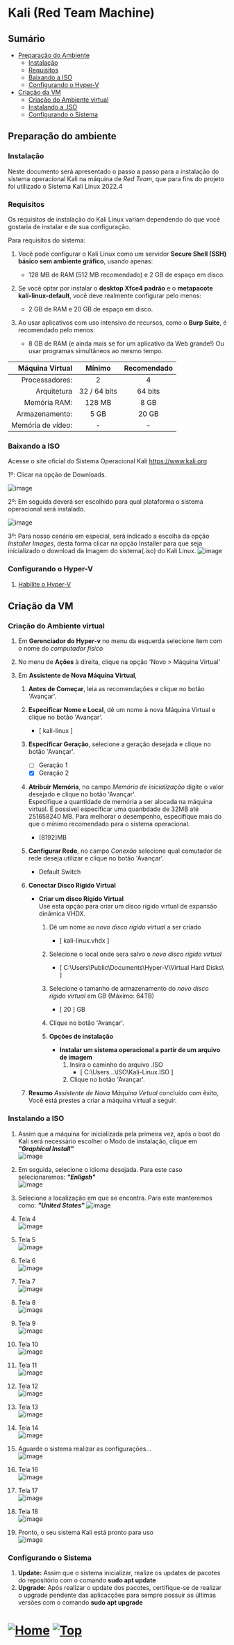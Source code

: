 #  Kali (Red Team Machine)

## Sumário

- [Preparação do Ambiente](#preparação-do-ambiente)
  - [Instalação](#instalação)
  - [Requisitos](#requisitos)
  - [Baixando a ISO](#baixando-a-iso)
  - [Configurando o Hyper-V](#configurando-o-hyper-v)
- [Criação da VM](#criação-da-vm)
  - [Criação do Ambiente virtual](#criação-do-ambiente-virtual)
  - [Instalando a .ISO](#instalando-a-iso)
  - [Configurando o Sistema](#configurando-o-sistema)


## Preparação do ambiente

### Instalação
Neste documento será apresentado o passo a passo para a instalação do sistema operacional Kali na máquina de _Red Team_, que para fins do projeto foi utilizado o Sistema Kali Linux 2022.4

### Requisitos

Os requisitos de instalação do Kali Linux variam dependendo do que você gostaria de instalar e de sua configuração.

Para requisitos do sistema:

1. Você pode configurar o Kali Linux como um servidor **Secure Shell (SSH) básico sem ambiente gráfico**, usando apenas:

   - 128 MB de RAM (512 MB recomendado) e 2 GB de espaço em disco.

1. Se você optar por instalar o **desktop Xfce4 padrão** e o **metapacote kali-linux-default**, você deve realmente configurar pelo menos:

   - 2 GB de RAM e 20 GB de espaço em disco.

1. Ao usar aplicativos com uso intensivo de recursos, como o **Burp Suite**, é recomendado pelo menos:

   - 8 GB de RAM (e ainda mais se for um aplicativo da Web grande!) Ou usar programas simultâneos ao mesmo tempo.

|   Máquina Virtual | Mínimo       | Recomendado |
| ----------------: | :-----:      | :---------: |
|    Processadores: |    2         |      4      |
|       Arquitetura | 32 / 64 bits |   64 bits   |
|      Memória RAM: |  128 MB      |    8 GB     |
|    Armazenamento: |  5 GB        |    20 GB    |
| Memória de vídeo: |  -           |    -        |


### Baixando a ISO

Acesse o site oficial do Sistema Operacional Kali https://www.kali.org

1º: Clicar na opção de Downloads.

![image](https://user-images.githubusercontent.com/105310922/206779801-24c2b0f4-7518-4d6b-8370-656371c23a07.png)

2º: Em seguida deverá ser escolhido para qual plataforma o sistema operacional será instalado.

![image](https://user-images.githubusercontent.com/105310922/206780020-dbee31c8-dddf-4048-93c8-acc7da9ef96d.png)

3º: Para nosso cenário em especial, será indicado a escolha da opção _Installer Images_, desta forma clicar na opção Installer para que seja inicializado o download da Imagem do sistema(.iso) do Kali Linux.
![image](https://user-images.githubusercontent.com/105310922/206780592-85e98dbf-f5be-4b83-9eec-95d060713d6f.png)

### Configurando o Hyper-V

1. [Habilite o Hyper-V](../Hyper-V/hyper-v.md)

## Criação da VM

### Criação do Ambiente virtual

1. Em **Gerenciador do Hyper-v** no menu da esquerda selecione item com o nome do _computador físico_
1. No menu de **Ações** à direita, clique na opção 'Novo > Máquina Virtual'
1. Em **Assistente de Nova Máquina Virtual**,

   1. **Antes de Começar**, leia as recomendações e clique no botão 'Avançar'.
   1. **Especificar Nome e Local**, dê um nome à nova Máquina Virtual e clique no botão 'Avançar'.
      - [ kali-linux ]
   1. **Especificar Geração**, selecione a geração desejada e clique no botão 'Avançar'.

      - [ ] Geração 1
      - [x] Geração 2

   1. **Atribuir Memória**, no campo _Memória de inicialização_ digite o valor desejado e clique no botão 'Avançar'.  
      Especifique a quantidade de memória a ser alocada na máquina virtual. É possível especificar uma quanbdade de 32MB até 251658240 MB. Para melhorar o desempenho, especifique mais do que o mínimo recomendado para o sistema operacional.
      - [8192]MB
   1. **Configurar Rede**, no campo _Conexão_ selecione qual comutador de rede deseja utilizar e clique no botão 'Avançar'.
      - Default Switch
   1. **Conectar Disco Rígido Virtual**

      - **Criar um disco Rígido Virtual**  
        Use esta opção para criar um disco rígido virtual de expansão dinâmica VHDX.

        1. Dê um nome ao _novo disco rígido virtual_ a ser criado
           - [ kali-linux.vhdx ]
        1. Selecione o local onde sera salvo o _novo disco rígido virtual_
           - [ C:\Users\Public\Documents\Hyper-V\Virtual Hard Disks\ ]
        1. Selecione o tamanho de armazenamento do _novo disco rígido virtual_ em GB (Máximo: 64TB)
           - [ 20 ] GB
        1. Clique no botão 'Avançar'.
        1. **Opções de instalação**

           - **Instalar um sistema operacional a partir de um arquivo de imagem**
             1. Insira o caminho do arquivo .ISO
                - [ C:\Users\...\ISO\Kali-Linux.ISO ]
             1. Clique no botão 'Avançar'.

   1. **Resumo**
      _Assistente de Nova Máquina Virtual_ concluído com êxito, Você está prestes a criar a máquina virtual a seguir.
      


### Instalando a ISO

  1. Assim que a máquina for inicializada pela primeira vez, após o boot do Kali será necessário escolher o Modo de instalação, clique em **_"Graphical Install"_**  
  ![image](https://user-images.githubusercontent.com/105310922/207695684-daade2cf-18e3-4e66-bc23-6ce339d96109.png)
  
  2. Em seguida, selecione o idioma desejada. Para este caso selecionaremos: **_"Enligsh"_**  
  ![image](https://user-images.githubusercontent.com/105310922/207696452-ebf39793-aca8-4167-b8a5-c4f5e105b0df.png)
  
  3. Selecione a localização em que se encontra. Para este manteremos como: **_"United States"_** 
  ![image](https://user-images.githubusercontent.com/105310922/207697662-90f651ea-01c4-4c2a-be4e-a4cc0098a5b2.png)
  
  4. Tela 4  
  ![image](https://user-images.githubusercontent.com/105310922/207698093-b4d4e330-2c91-43b7-8823-9a56c3768b70.png)
  
  5. Tela 5  
![image](https://user-images.githubusercontent.com/105310922/207699120-fbdd7c50-3a15-4a25-b2af-0e81161dca18.png)
  
  6. Tela 6  
  ![image](https://user-images.githubusercontent.com/105310922/207699678-fb1880b8-3426-47b7-bceb-7085b1164d98.png)
  
  7. Tela 7  
  ![image](https://user-images.githubusercontent.com/105310922/207702023-c3c3b069-152c-4516-98c8-d29d98f88415.png)
  
  8. Tela 8  
  ![image](https://user-images.githubusercontent.com/105310922/207702157-d2313d5b-6217-42d4-bf61-bd3d636902fc.png)
  
  9. Tela 9  
  ![image](https://user-images.githubusercontent.com/105310922/207702500-042df26c-9479-4e7c-8df0-67ee70b0b0dc.png)
  
  10. Tela 10  
  ![image](https://user-images.githubusercontent.com/105310922/207702790-433fe1fb-2a43-4a29-9545-528e492ce3b3.png)
  
  11. Tela 11  
  ![image](https://user-images.githubusercontent.com/105310922/207703251-c05a1cab-f503-4461-b13f-89f4eb24c854.png)
  
  12. Tela 12    
  ![image](https://user-images.githubusercontent.com/105310922/207703362-2a242e7c-d04d-413d-b98c-5e057d081b56.png)
  
  13. Tela 13    
  ![image](https://user-images.githubusercontent.com/105310922/207703546-b2d33039-79ba-4bff-b571-59a13c52f0a7.png)
  
  14. Tela 14    
  ![image](https://user-images.githubusercontent.com/105310922/207703863-66cab011-e481-44f5-a96c-cd3158cbbdb4.png)
  
  15. Aguarde o sistema realizar as configurações...   
  ![image](https://user-images.githubusercontent.com/105310922/207704033-3fd226ec-f13b-42d4-a1be-40256d7249c0.png)
  
  16. Tela 16  
  ![image](https://user-images.githubusercontent.com/105310922/207704339-915ba0a6-cebc-4e0b-acdc-def76eafbabd.png)
  
  17. Tela 17   
  ![image](https://user-images.githubusercontent.com/105310922/207704489-c9f40389-86dc-4a39-844d-7e199f37776e.png)
  
  18. Tela 18  
  ![image](https://user-images.githubusercontent.com/105310922/207704912-e09b9f3a-b86f-4ab6-af3e-1d8be6618833.png)

  
  20. Pronto, o seu sistema Kali está pronto para uso    
  ![image](https://user-images.githubusercontent.com/105310922/207704990-bbac685c-ebda-4e0a-b8d0-1cf3a221c00b.png)


### Configurando o Sistema

  1. **Update:** Assim que o sistema inicializar, realize os updates de pacotes do repositório com o comando **sudo apt update** 
  1. **Upgrade:** Após realizar o update dos pacotes, certifique-se de realizar o upgrade pendente das aplicacções para sempre possuir as últimas versões com o comando **sudo apt upgrade** 



# [![Home][homeimage]][homelink] [![Top][topimage]](#)

[topimage]: https://img.shields.io/badge/-Voltar_ao_topo-grey
[homeimage]: https://img.shields.io/badge/-Home-blue
[homelink]: ./../../../README.md#

